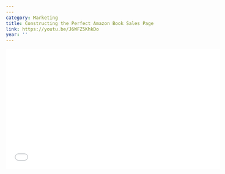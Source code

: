 ```yaml
---
---
category: Marketing
title: Constructing the Perfect Amazon Book Sales Page
link: https://youtu.be/J6WFZ5KhkDo
year: ''
---
```

<iframe width="560" height="315" src="{{ page.link }}" frameborder="0" allowfullscreen></iframe>
